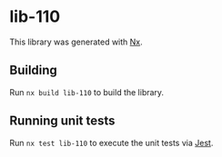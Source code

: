 # lib-110

This library was generated with [Nx](https://nx.dev).

## Building

Run `nx build lib-110` to build the library.

## Running unit tests

Run `nx test lib-110` to execute the unit tests via [Jest](https://jestjs.io).
